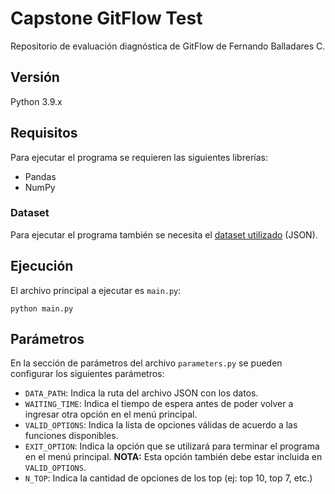 # Capstone GitFlow Test
Repositorio de evaluación diagnóstica de GitFlow de Fernando Balladares C.

## Versión
Python 3.9.x

## Requisitos
Para ejecutar el programa se requieren las siguientes librerías:

* Pandas
* NumPy

### Dataset
Para ejecutar el programa también se necesita el [dataset utilizado](https://www.kaggle.com/datasets/prathamsharma123/farmers-protest-tweets-dataset-raw-json?resource=download) (JSON).

## Ejecución
El archivo principal a ejecutar es `main.py`:
```
python main.py
```

## Parámetros
En la sección de parámetros del archivo `parameters.py` se pueden configurar los siguientes parámetros:

* `DATA_PATH`: Indica la ruta del archivo JSON con los datos.
* `WAITING_TIME`: Indica el tiempo de espera antes de poder volver a ingresar otra opción en el menú principal.
* `VALID_OPTIONS`: Indica la lista de opciones válidas de acuerdo a las funciones disponibles.
* `EXIT_OPTION`: Indica la opción que se utilizará para terminar el programa en el menú principal. **NOTA:** Esta opción también debe estar incluida en `VALID_OPTIONS`.
* `N_TOP`: Indica la cantidad de opciones de los top (ej: top 10, top 7, etc.)
